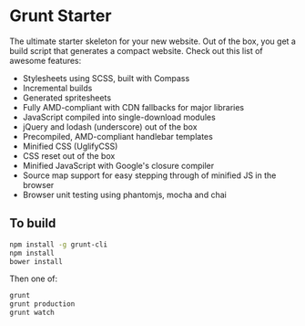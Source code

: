 Grunt Starter
=============

The ultimate starter skeleton for your new website. Out of the box, you get a build script that generates a compact website. Check out this list of awesome features:

- Stylesheets using SCSS, built with Compass
- Incremental builds
- Generated spritesheets
- Fully AMD-compliant with CDN fallbacks for major libraries
- JavaScript compiled into single-download modules
- jQuery and lodash (underscore) out of the box
- Precompiled, AMD-compliant handlebar templates
- Minified CSS (UglifyCSS)
- CSS reset out of the box
- Minified JavaScript with Google's closure compiler
- Source map support for easy stepping through of minified JS in the browser
- Browser unit testing using phantomjs, mocha and chai

To build
--------

```bash
npm install -g grunt-cli
npm install
bower install
```

Then  one of:

```bash
grunt
grunt production
grunt watch
```
